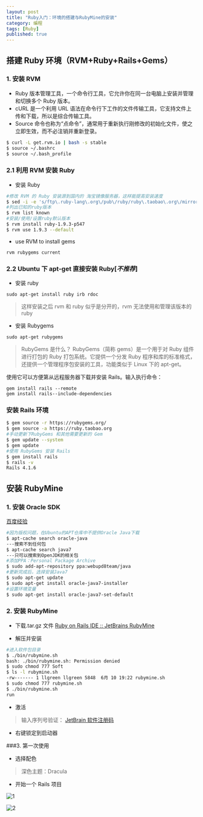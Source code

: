 ```yaml
---
layout: post
title: "Ruby入门：环境的搭建与RubyMine的安装"
category: 编程
tags: [Ruby]
published: true
---
```


## 搭建 Ruby 环境（RVM+Ruby+Rails+Gems）

### 1. 安装 RVM

- Ruby 版本管理工具，一个命令行工具，它允许你在同一台电脑上安装并管理和切换多个 Ruby 版本。
- cURL 是一个利用 URL 语法在命令行下工作的文件传输工具，它支持文件上传和下载，所以是综合传输工具。
- Source 命令也称为“点命令”，通常用于重新执行刚修改的初始化文件，使之立即生效，而不必注销并重新登录。

```sh
$ curl -L get.rvm.io | bash -s stable
$ source ~/.bashrc
$ source ~/.bash_profile
```

### 2.1 利用 RVM 安装 Ruby

- 安装 Ruby

```sh
#修改 RVM 的 Ruby 安装源到国内的 淘宝镜像服务器，这样能提高安装速度
$ sed -i -e 's/ftp\.ruby-lang\.org\/pub\/ruby/ruby\.taobao\.org\/mirrors\/ruby/g' ~/.rvm/config/db
#列出已知的ruby版本
$ rvm list known
#安装/使用/设置ruby默认版本
$ rvm install ruby-1.9.3-p547
$ rvm use 1.9.3 --default
```

- use RVM to install gems

`rvm rubygems current`

### 2.2 Ubuntu 下 apt-get 直接安装 Ruby[*不推荐*]

- 安装 ruby

`sudo apt-get install ruby irb rdoc`

> 这样安装之后 rvm 和 ruby 似乎是分开的，rvm 无法使用和管理该版本的 ruby

- 安装 Rubygems

`sudo apt-get rubygems`

> RubyGems 是什么？
> RubyGems（简称 gems）是一个用于对 Ruby 组件进行打包的 Ruby 打包系统。它提供一个分发 Ruby 程序和库的标准格式，还提供一个管理程序包安装的工具，功能类似于 Linux 下的 apt-get。

使用它可以方便第从远程服务器下载并安装 Rails。输入执行命令：

```
gem install rails --remote
gem install rails--include-dependencies
```

### 安装 Rails 环境

```sh
$ gem source -r https://rubygems.org/
$ gem source -a https://ruby.taobao.org
#手动更新下RubyGems 和其他需要更新的 Gem
$ gem update --system
$ gem update
#使用 RubyGems 安装 Rails
$ gem install rails
$ rails -v
Rails 4.1.6
```

## 安装 RubyMine

### 1. 安装 Oracle SDK

[百度经验](http://jingyan.baidu.com/article/7f766daf5e20944101e1d02b.html)

```sh
#因为版权问题，在Ubuntu的APT仓库中不提供Oracle Java下载
$ apt-cache search oracle-java　
---搜索不到任何包
$ apt-cache search java7
---只可以搜索到OpenJDK的相关包
#添加PPA：Personal Package Archive
$ sudo add-apt-repository ppa:webupd8team/java
#更新完成后，选择安装Java7
$ sudo apt-get update
$ sudo apt-get install oracle-java7-installer
#设置环境变量
$ sudo apt-get install oracle-java7-set-default
```

### 2. 安装 RubyMine

- 下载.tar.gz 文件
  [Ruby on Rails IDE :: JetBrains RubyMine](http://www.jetbrains.com/ruby/)

- 解压并安装

```sh
#进入软件包目录
$ ./bin/rubymine.sh
bash: ./bin/rubymine.sh: Permission denied
$ sudo chmod 777 Soft
$ ls -l rubymine.sh
-rw------- 1 llgreen llgreen 5848  6月 10 19:22 rubymine.sh
$ sudo chmod 777 rubymine.sh
$ ./bin/rubymine.sh
run
```

- 激活

> 输入序列号验证：
> [JetBrain 软件注册码](http://peter2009.iteye.com/blog/1975994)

- 右键锁定到启动器

###3. 第一次使用

- 选择配色

> 深色主题：Dracula

- 开始一个 Rails 项目

![1](https://jimmylv.github.io/images/images/tech/0926-1.png)

![2](https://jimmylv.github.io/images/images/tech/0926-2.png)
